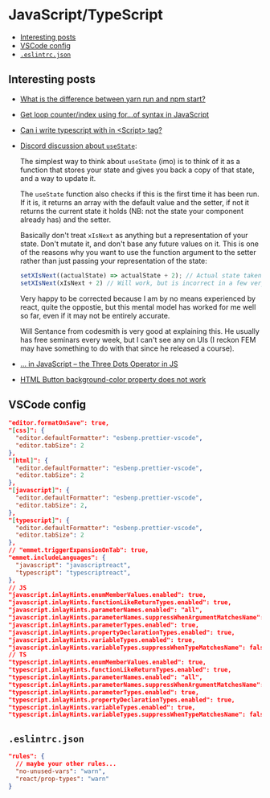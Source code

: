 # JavaScript/TypeScript

- [Interesting posts](#interesting-posts)
- [VSCode config](#vscode-config)
- [`.eslintrc.json`](#eslintrcjson)

## Interesting posts

- [What is the difference between yarn run and npm start?](https://stackoverflow.com/questions/40619269/what-is-the-difference-between-yarn-run-and-npm-start)
- [Get loop counter/index using for…of syntax in JavaScript](https://stackoverflow.com/questions/10179815/get-loop-counter-index-using-for-of-syntax-in-javascript)
- [Can i write typescript with in \<Script\> tag?](https://stackoverflow.com/questions/56106649/can-i-write-typescript-with-in-script-tag)
- [Discord discussion about `useState`](https://discord.com/channels/102860784329052160/103696749012467712/1142056424826994698):

  The simplest way to think about `useState` (imo) is to think of it as a function that stores your state and gives you back a copy of that state, and a way to update it.

  The `useState` function also checks if this is the first time it has been run. If it is, it returns an array with the default value and the setter, if not it returns the current state it holds (NB: not the state your component already has) and the setter.

  Basically don't treat `xIsNext` as anything but a representation of your state. Don't mutate it, and don't base any future values on it. This is one of the reasons why you want to use the function argument to the setter rather than just passing your representation of the state:

  ```javascript
  setXIsNext((actualState) => actualState + 2); // Actual state taken from the setter, which has a closure on the real state
  setXIsNext(xIsNext + 2) // Will work, but is incorrect in a few very rare cases, because xIsNext can be stale
  ```

  Very happy to be corrected because I am by no means experienced by react, quite the oppostie, but this mental model has worked for me well so far, even if it may not be entirely accurate.

  Will Sentance from codesmith is very good at explaining this. He usually has free seminars every week, but I can't see any on UIs (I reckon FEM may have something to do with that since he released a course).
- [... in JavaScript – the Three Dots Operator in JS](https://www.freecodecamp.org/news/three-dots-operator-in-javascript/)
- [HTML Button background-color property does not work](https://stackoverflow.com/questions/41180844/html-button-background-color-property-does-not-work)

## VSCode config

```json
"editor.formatOnSave": true,
"[css]": {
  "editor.defaultFormatter": "esbenp.prettier-vscode",
  "editor.tabSize": 2
},
"[html]": {
  "editor.defaultFormatter": "esbenp.prettier-vscode",
  "editor.tabSize": 2
},
"[javascript]": {
  "editor.defaultFormatter": "esbenp.prettier-vscode",
  "editor.tabSize": 2,
},
"[typescript]": {
  "editor.defaultFormatter": "esbenp.prettier-vscode",
  "editor.tabSize": 2
},
// "emmet.triggerExpansionOnTab": true,
"emmet.includeLanguages": {
  "javascript": "javascriptreact",
  "typescript": "typescriptreact",
},
// JS
"javascript.inlayHints.enumMemberValues.enabled": true,
"javascript.inlayHints.functionLikeReturnTypes.enabled": true,
"javascript.inlayHints.parameterNames.enabled": "all",
"javascript.inlayHints.parameterNames.suppressWhenArgumentMatchesName": true,
"javascript.inlayHints.parameterTypes.enabled": true,
"javascript.inlayHints.propertyDeclarationTypes.enabled": true,
"javascript.inlayHints.variableTypes.enabled": true,
"javascript.inlayHints.variableTypes.suppressWhenTypeMatchesName": false,
// TS
"typescript.inlayHints.enumMemberValues.enabled": true,
"typescript.inlayHints.functionLikeReturnTypes.enabled": true,
"typescript.inlayHints.parameterNames.enabled": "all",
"typescript.inlayHints.parameterNames.suppressWhenArgumentMatchesName": true,
"typescript.inlayHints.parameterTypes.enabled": true,
"typescript.inlayHints.propertyDeclarationTypes.enabled": true,
"typescript.inlayHints.variableTypes.enabled": true,
"typescript.inlayHints.variableTypes.suppressWhenTypeMatchesName": false,
```

## `.eslintrc.json`

```json
"rules": {
  // maybe your other rules...
  "no-unused-vars": "warn",
  "react/prop-types": "warn"
}
```
